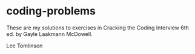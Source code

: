 # coding-problems

These are my solutions to exercises in Cracking the Coding Interview
6th ed. by Gayle Laakmann McDowell.

Lee Tomlinson
